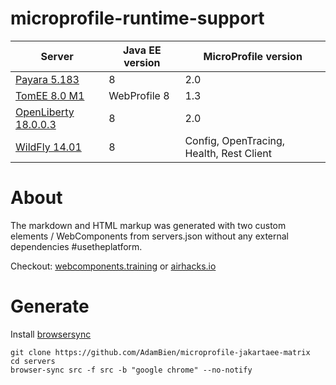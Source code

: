 # microprofile-runtime-support


|Server|Java EE version|MicroProfile version|
|------|---------------|--------------------|
|[Payara 5.183](https://www.payara.fish)|8|2.0|
|[TomEE 8.0 M1](http://tomee.apache.org)|WebProfile 8|1.3|
|[OpenLiberty 18.0.0.3](https://openliberty.io)|8|2.0|
|[WildFly 14.01](http://wildfly.org)|8|Config, OpenTracing, Health, Rest Client|

# About

The markdown and HTML markup was generated with two custom elements / WebComponents from servers.json without any external dependencies #usetheplatform. 

Checkout: [webcomponents.training](http://webcomponents.training) or [airhacks.io](http://airhacks.io/)


# Generate

Install [browsersync](https://www.browsersync.io)

```
git clone https://github.com/AdamBien/microprofile-jakartaee-matrix
cd servers
browser-sync src -f src -b "google chrome" --no-notify
```



